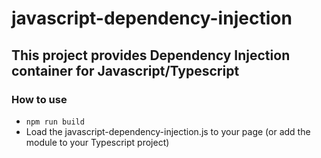 # javascript-dependency-injection

## This project provides Dependency Injection container for Javascript/Typescript

### How to use
* `npm run build`
* Load the javascript-dependency-injection.js to your page (or add the module to your Typescript project)
